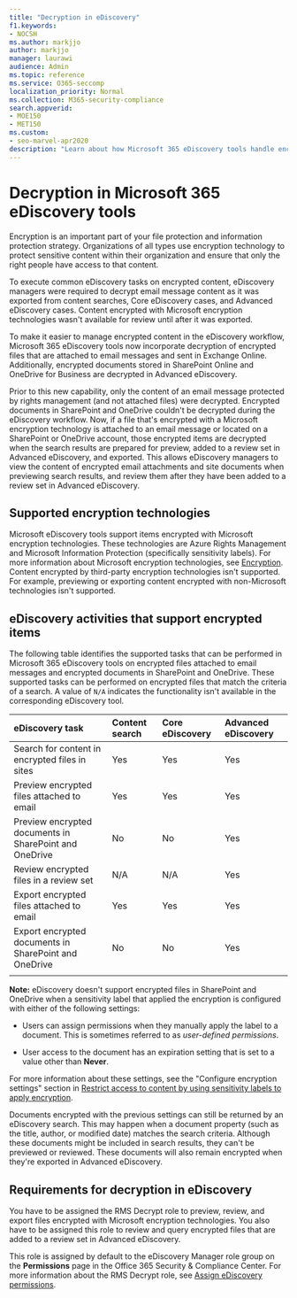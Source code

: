 ```yaml
---
title: "Decryption in eDiscovery"
f1.keywords:
- NOCSH
ms.author: markjjo
author: markjjo
manager: laurawi
audience: Admin
ms.topic: reference
ms.service: O365-seccomp
localization_priority: Normal
ms.collection: M365-security-compliance 
search.appverid: 
- MOE150
- MET150
ms.custom:
- seo-marvel-apr2020
description: "Learn about how Microsoft 365 eDiscovery tools handle encrypted documents attached to email messages and stored in SharePoint Online and OneDrive for Business."
---
```


# Decryption in Microsoft 365 eDiscovery tools

Encryption is an important part of your file protection and information protection strategy. Organizations of all types use encryption technology to protect sensitive content within their organization and ensure that only the right people have access to that content.

To execute common eDiscovery tasks on encrypted content, eDiscovery managers were required to decrypt email message content as it was exported from content searches, Core eDiscovery cases, and Advanced eDiscovery cases. Content encrypted with Microsoft encryption technologies wasn't available for review until after it was exported.

To make it easier to manage encrypted content in the eDiscovery workflow, Microsoft 365 eDiscovery tools now incorporate decryption of encrypted files that are attached to email messages and sent in Exchange Online. Additionally, encrypted documents stored in SharePoint Online and OneDrive for Business are decrypted in Advanced eDiscovery.

Prior to this new capability, only the content of an email message protected by rights management (and not attached files) were decrypted. Encrypted documents in SharePoint and OneDrive couldn't be decrypted during the eDiscovery workflow. Now, if a file that's encrypted with a Microsoft encryption technology is attached to an email message or located on a SharePoint or OneDrive account, those encrypted items are decrypted when the search results are prepared for preview, added to a review set in Advanced eDiscovery, and exported. This allows eDiscovery managers to view the content of encrypted email attachments and site documents when previewing search results, and review them after they have been added to a review set in Advanced eDiscovery.

## Supported encryption technologies

Microsoft eDiscovery tools support items encrypted with Microsoft encryption technologies. These technologies are Azure Rights Management and Microsoft Information Protection (specifically sensitivity labels). For more information about Microsoft encryption technologies, see [Encryption](encryption.md). Content encrypted by third-party encryption technologies isn't supported. For example, previewing or exporting content encrypted with non-Microsoft technologies isn't supported.

## eDiscovery activities that support encrypted items

The following table identifies the supported tasks that can be performed in Microsoft 365 eDiscovery tools on encrypted files attached to email messages and encrypted documents in SharePoint and OneDrive. These supported tasks can be performed on encrypted files that match the criteria of a search. A value of `N/A` indicates the functionality isn't available in the corresponding eDiscovery tool.

|eDiscovery task  |Content search  |Core eDiscovery  |Advanced eDiscovery  |
|:---------|:---------|:---------|:---------|
|Search for content in encrypted files in sites     |Yes      |Yes      |Yes      |
|Preview encrypted files attached to email     |Yes      |Yes     |Yes       |
|Preview encrypted documents in SharePoint and OneDrive|No      |No    |Yes       |
|Review encrypted files in a review set    |N/A      |N/A        | Yes        |
|Export encrypted files attached to email    |Yes       |Yes  |Yes    |
|Export encrypted documents in SharePoint and OneDrive    |No       |No  |Yes    |
|||||

**Note:** eDiscovery doesn't support encrypted files in SharePoint and OneDrive when a sensitivity label that applied the encryption is configured with either of the following settings:

- Users can assign permissions when they manually apply the label to a document. This is sometimes referred to as *user-defined permissions*.<br/>

- User access to the document has an expiration setting that is set to a value other than **Never**.

For more information about these settings, see the "Configure encryption settings" section in [Restrict access to content by using sensitivity labels to apply encryption](encryption-sensitivity-labels.md#configure-encryption-settings).

Documents encrypted with the previous settings can still be returned by an eDiscovery search. This may happen when a document property (such as the title, author, or modified date) matches the search criteria. Although these documents might be included in search results, they can't be previewed or reviewed. These documents will also remain encrypted when they're exported in Advanced eDiscovery.

## Requirements for decryption in eDiscovery

You have to be assigned the RMS Decrypt role to preview, review, and export files encrypted with Microsoft encryption technologies. You also have to be assigned this role to review and query encrypted files that are added to a review set in Advanced eDiscovery.

This role is assigned by default to the eDiscovery Manager role group on the **Permissions** page in the Office 365 Security & Compliance Center. For more information about the RMS Decrypt role, see [Assign eDiscovery permissions](assign-ediscovery-permissions.md#rms-decrypt).
